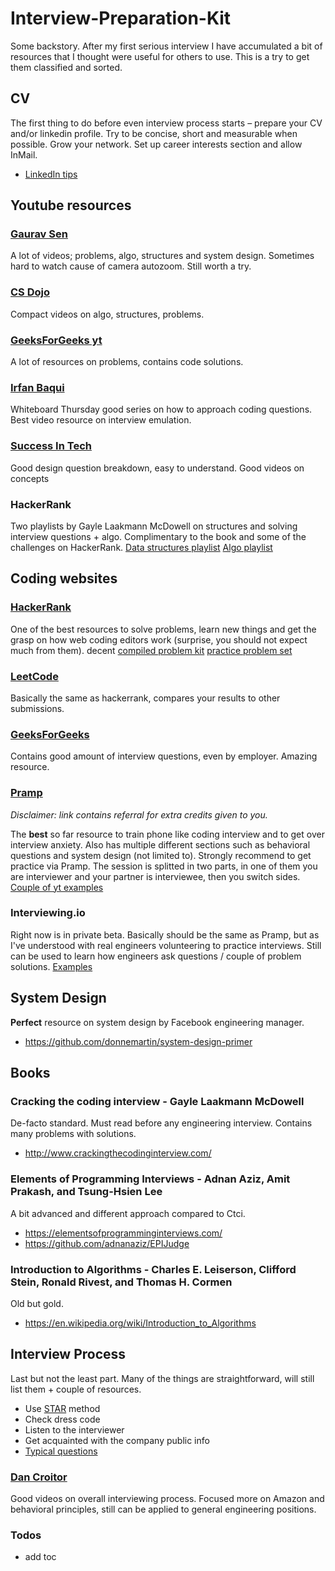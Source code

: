 
# Interview-Preparation-Kit

Some backstory. After my first serious interview I have accumulated a bit of resources that I thought were useful for others to use. This is a try to get them classified and sorted.

## CV

The first thing to do before even interview process starts – prepare your CV and/or linkedin profile. Try to be concise, short and measurable when possible. Grow your network. Set up career interests section and allow InMail.

- [LinkedIn tips]

## Youtube resources

### [Gaurav Sen]

A lot of videos; problems, algo, structures and system design. Sometimes hard to watch cause of camera autozoom. Still worth a try.

### [CS Dojo]

Compact videos on algo, structures, problems.

### [GeeksForGeeks yt]

A lot of resources on problems, contains code solutions.

### [Irfan Baqui]

Whiteboard Thursday good series on how to approach coding questions. Best video resource on interview emulation.

### [Success In Tech]

Good design question breakdown, easy to understand. Good videos on concepts

### HackerRank

Two playlists by Gayle Laakmann McDowell on structures and solving interview questions + algo. Complimentary to the book and some of the challenges on HackerRank.
[Data structures playlist]
[Algo playlist]

## Coding websites

### [HackerRank]

One of the best resources to solve problems, learn new things and get the grasp on how web coding editors work (surprise, you should not expect much from them).
decent [compiled problem kit]
[practice problem set]

### [LeetCode]

Basically the same as hackerrank, compares your results to other submissions.

### [GeeksForGeeks]

Contains good amount of interview questions, even by employer. Amazing resource.

### [Pramp]

*Disclaimer: link contains referral for extra credits given to you.*

The **best** so far resource to train phone like coding interview and to get over interview anxiety. Also has multiple different sections such as behavioral questions and system design (not limited to). Strongly recommend to get practice via Pramp. The session is splitted in two parts, in one of them you are interviewer and your partner is interviewee, then you switch sides.
[Couple of yt examples]

### Interviewing.io

Right now is in private beta. Basically should be the same as Pramp, but as I've understood with real engineers volunteering to practice interviews. Still can be used to learn how engineers ask questions / couple of problem solutions.
[Examples]

## System Design

**Perfect** resource on system design by Facebook engineering manager.

- <https://github.com/donnemartin/system-design-primer>

## Books

### Cracking the coding interview - Gayle Laakmann McDowell

De-facto standard. Must read before any engineering interview. Contains many problems with solutions.

- <http://www.crackingthecodinginterview.com/>

### Elements of Programming Interviews - Adnan Aziz, Amit Prakash, and Tsung-Hsien Lee

A bit advanced and different approach compared to Ctci.

- <https://elementsofprogramminginterviews.com/>
- <https://github.com/adnanaziz/EPIJudge>

### Introduction to Algorithms - Charles E. Leiserson, Clifford Stein, Ronald Rivest, and Thomas H. Cormen

Old but gold.

- <https://en.wikipedia.org/wiki/Introduction_to_Algorithms>

## Interview Process

Last but not the least part. Many of the things are straightforward, will still list them + couple of resources.

- Use [STAR] method
- Check dress code
- Listen to the interviewer
- Get acquainted with the company public info
- [Typical questions]

### [Dan Croitor]

Good videos on overall interviewing process. Focused more on Amazon and behavioral principles, still can be applied to general engineering positions.

### Todos

- add toc

[//]: #
[linkedin tips]: <https://www.themuse.com/advice/10-ways-to-improve-your-linkedin-profile-in-under-5-minutes>
[gaurav sen]: <https://www.youtube.com/channel/UCRPMAqdtSgd0Ipeef7iFsKw>
[cs dojo]: <https://www.youtube.com/channel/UCxX9wt5FWQUAAz4UrysqK9A>
[geeksforgeeks yt]: <https://www.youtube.com/channel/UC0RhatS1pyxInC00YKjjBqQ>
[irfan baqui]: <https://www.youtube.com/channel/UCYvQTh9aUgPZmVH0wNHFa1A>
[success in tech]: <https://www.youtube.com/channel/UC-vYrOAmtrx9sBzJAf3x_xw>
[data structures playlist]: <https://www.youtube.com/watch?v=IhJGJG-9Dx8&list=PLI1t_8YX-Apv-UiRlnZwqqrRT8D1RhriX>
[algo playlist]: <https://www.youtube.com/watch?v=KEEKn7Me-ms&list=PLI1t_8YX-ApvMthLj56t1Rf-Buio5Y8KL>
[compiled problem kit]: <https://www.hackerrank.com/interview/interview-preparation-kit>
[practice problem set]: <https://www.hackerrank.com/domains/data-structures>
[hackerrank]: <https://www.hackerrank.com/>
[leetcode]: <https://leetcode.com/>
[geeksforgeeks]: <https://www.geeksforgeeks.org/>
[pramp]: <https://www.pramp.com/invt/zp4QBlLdXgtKjE27PzWV>
[couple of yt examples]: <https://www.youtube.com/channel/UCe4-BhJ5DYy3TY3_ctZMdRg>
[examples]: <https://www.youtube.com/channel/UCNc-Wa_ZNBAGzFkYbAHw9eg>
[star]: <https://en.wikipedia.org/wiki/Situation,_task,_action,_result>
[typical questions]: <https://www.totaljobs.com/insidejob/most-common-interview-questions/>
[dan croitor]: <https://www.youtube.com/channel/UCw0uQHve23oMWgQcTTpgQsQ>